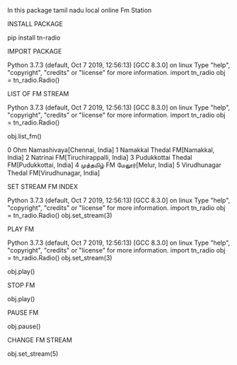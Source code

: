 
In this package tamil nadu local online Fm Station


INSTALL PACKAGE

pip install tn-radio

IMPORT PACKAGE

Python 3.7.3 (default, Oct  7 2019, 12:56:13) 
[GCC 8.3.0] on linux
Type "help", "copyright", "credits" or "license" for more information.
import tn_radio
obj = tn_radio.Radio()

LIST OF FM STREAM

Python 3.7.3 (default, Oct  7 2019, 12:56:13) 
[GCC 8.3.0] on linux
Type "help", "copyright", "credits" or "license" for more information.
import tn_radio
obj = tn_radio.Radio()

obj.list_fm()

0 Ohm Namashivaya[Chennai, India]
1 Namakkal Thedal FM[Namakkal, India]
2 Natrinai FM[Tiruchirappalli, India]
3 Pudukkottai Thedal FM[Pudukkottai, India]
4 முத்தமிழ் FM மேலூர்[Melur, India]
5 Virudhunagar Thedal FM[Virudhunagar, India]

SET STREAM FM INDEX

Python 3.7.3 (default, Oct  7 2019, 12:56:13) 
[GCC 8.3.0] on linux
Type "help", "copyright", "credits" or "license" for more information.
import tn_radio
obj = tn_radio.Radio()
obj.set_stream(3)

PLAY FM 

Python 3.7.3 (default, Oct  7 2019, 12:56:13) 
[GCC 8.3.0] on linux
Type "help", "copyright", "credits" or "license" for more information.
import tn_radio
obj = tn_radio.Radio()
obj.set_stream(3)


obj.play()

STOP FM

obj.play()

PAUSE FM

obj.pause()

CHANGE FM STREAM

obj.set_stream(5)

